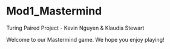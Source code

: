 # Mod1_Mastermind
Turing Paired Project - Kevin Nguyen & Klaudia Stewart

Welcome to our Mastermind game. We hope you enjoy playing!
